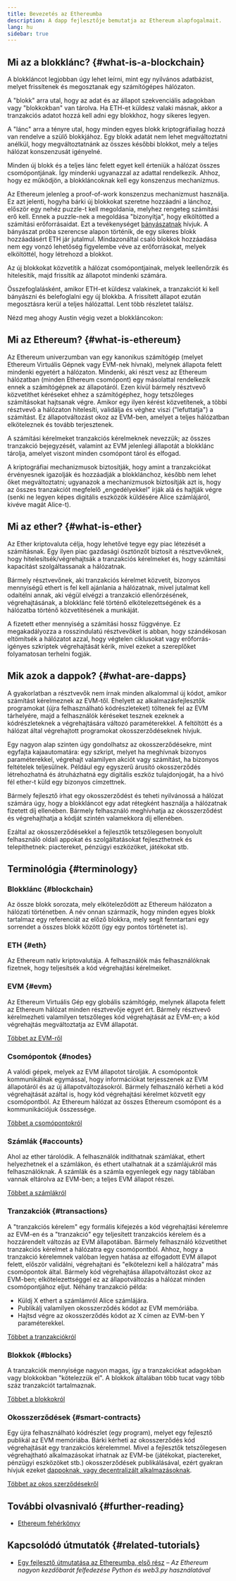 ```yaml
---
title: Bevezetés az Ethereumba
description: A dapp fejlesztője bemutatja az Ethereum alapfogalmait.
lang: hu
sidebar: true
---
```


## Mi az a blokklánc? {#what-is-a-blockchain}

A blokkláncot legjobban úgy lehet leírni, mint egy nyilvános adatbázist, melyet frissítenek és megosztanak egy számítógépes hálózaton.

A "blokk" arra utal, hogy az adat és az állapot szekvenciális adagokban vagy "blokkokban" van tárolva. Ha ETH-et küldesz valaki másnak, akkor a tranzakciós adatot hozzá kell adni egy blokkhoz, hogy sikeres legyen.

A "lánc" arra a tényre utal, hogy minden egyes blokk kriptográfiailag hozzá van rendelve a szülő blokkjához. Egy blokk adatát nem lehet megváltoztatni anélkül, hogy megváltoztatnánk az összes későbbi blokkot, mely a teljes hálózat konszenzusát igényelné.

Minden új blokk és a teljes lánc felett egyet kell érteniük a hálózat összes csomópontjának. Így mindenki ugyanazzal az adattal rendelkezik. Ahhoz, hogy ez működjön, a blokkláncoknak kell egy konszenzus mechanizmus.

Az Ethereum jelenleg a proof-of-work konszenzus mechanizmust használja. Ez azt jelenti, hogyha bárki új blokkokat szeretne hozzáadni a lánchoz, először egy nehéz puzzle-t kell megoldania, melyhez rengeteg számítási erő kell. Ennek a puzzle-nek a megoldása "bizonyítja", hogy elköltötted a számítási erőforrásaidat. Ezt a tevékenységet [bányászatnak](/developers/docs/consensus-mechanisms/pow/mining/) hívjuk. A bányászat próba szerencse alapon történik, de egy sikeres blokk hozzáadásért ETH jár jutalmul. Mindazonáltal csaló blokkok hozzáadása nem egy vonzó lehetőség figyelembe véve az erőforrásokat, melyek elköltöttél, hogy létrehozd a blokkot.

Az új blokkokat közvetítik a hálózat csomópontjainak, melyek leellenőrzik és hitelesítik, majd frissítik az állapotot mindenki számára.

Összefoglalásként, amikor ETH-et küldesz valakinek, a tranzakciót ki kell bányászni és belefoglalni egy új blokkba. A frissített állapot ezután megosztásra kerül a teljes hálózattal. Lent több részletet találsz.

Nézd meg ahogy Austin végig vezet a blokkláncokon: <YouTube id="zcX7OJ-L8XQ" />

## Mi az Ethereum? {#what-is-ethereum}

Az Ethereum univerzumban van egy kanonikus számítógép (melyet Ethereum Virtuális Gépnek vagy EVM-nek hívnak), melynek állapota felett mindenki egyetért a hálózaton. Mindenki, aki részt vesz az Ethereum hálózatban (minden Ethereum csomópont) egy másolattal rendelkezik ennek a számítógépnek az állapotáról. Ezen kívül bármely résztvevő közvetíthet kéréseket ehhez a számítógéphez, hogy tetszőleges számításokat hajtsanak végre. Amikor egy ilyen kérést közvetítenek, a többi résztvevő a hálózaton hitelesíti, validálja és véghez viszi ("lefuttatja") a számítást. Ez állapotváltozást okoz az EVM-ben, amelyet a teljes hálózatban elköteleznek és tovább terjesztenek.

A számítási kérelmeket tranzakciós kérelmeknek nevezzük; az összes tranzakció bejegyzését, valamint az EVM jelenlegi állapotát a blokklánc tárolja, amelyet viszont minden csomópont tárol és elfogad.

A kriptográfiai mechanizmusok biztosítják, hogy amint a tranzakciókat érvényesnek igazolják és hozzáadják a blokklánchoz, később nem lehet őket megváltoztatni; ugyanazok a mechanizmusok biztosítják azt is, hogy az összes tranzakciót megfelelő „engedélyekkel” írják alá és hajtják végre (senki ne legyen képes digitális eszközök küldésére Alice számlájáról, kivéve magát Alice-t).

## Mi az ether? {#what-is-ether}

Az Ether kriptovaluta célja, hogy lehetővé tegye egy piac létezését a számításnak. Egy ilyen piac gazdasági ösztönzőt biztosít a résztvevőknek, hogy hitelesítsék/végrehajtsák a tranzakciós kérelmeket és, hogy számítási kapacitást szolgáltassanak a hálózatnak.

Bármely résztvevőnek, aki tranzakciós kérelmet közvetít, bizonyos mennyiségű ethert is fel kell ajánlania a hálózatnak, mivel jutalmat kell odaítélni annak, aki végül elvégzi a tranzakció ellenőrzésének, végrehajtásának, a blokklánc felé történő elkötelezettségének és a hálózatba történő közvetítésének a munkáját.

A fizetett ether mennyiség a számítási hossz függvénye. Ez megakadályozza a rosszindulatú résztvevőket is abban, hogy szándékosan eltömítsék a hálózatot azzal, hogy végtelen ciklusokat vagy erőforrás-igényes szkriptek végrehajtását kérik, mivel ezeket a szereplőket folyamatosan terhelni fogják.

## Mik azok a dappok? {#what-are-dapps}

A gyakorlatban a résztvevők nem írnak minden alkalommal új kódot, amikor számítást kérelmeznek az EVM-től. Ehelyett az alkalmazásfejlesztők programokat (újra felhasználható kódrészleteket) töltenek fel az EVM tárhelyére, majd a felhasználók kéréseket tesznek ezeknek a kódrészleteknek a végrehajtására változó paraméterekkel. A feltöltött és a hálózat által végrehajtott programokat okosszerződéseknek hívjuk.

Egy nagyon alap szinten úgy gondolhatsz az okosszerződésekre, mint egyfajta kajaautomatára: egy szkript, melyet ha meghívnak bizonyos paraméterekkel, végrehajt valamilyen akciót vagy számítást, ha bizonyos feltételek teljesülnek. Például egy egyszerű árusító okosszerződés létrehozhatná és átruházhatná egy digitális eszköz tulajdonjogát, ha a hívó fél ether-t küld egy bizonyos címzettnek.

Bármely fejlesztő írhat egy okosszerződést és teheti nyilvánossá a hálózat számára úgy, hogy a blokkláncot egy adat rétegként használja a hálózatnak fizetett díj ellenében. Bármely felhasználó meghívhatja az okosszerződést és végrehajthatja a kódját szintén valamekkora díj ellenében.

Ezáltal az okosszerződésekkel a fejlesztők tetszőlegesen bonyolult felhasználó oldali appokat és szolgáltatásokat fejleszthetnek és telepíthetnek: piactereket, pénzügyi eszközöket, játékokat stb.

## Terminológia {#terminology}

### Blokklánc {#blockchain}

Az össze blokk sorozata, mely elköteleződött az Ethereum hálózaton a hálózati történetben. A név onnan származik, hogy minden egyes blokk tartalmaz egy referenciát az előző blokkra, mely segít fenntartani egy sorrendet a összes blokk között (így egy pontos történetet is).

### ETH {#eth}

Az Ethereum natív kriptovalutája. A felhasználók más felhasználóknak fizetnek, hogy teljesítsék a kód végrehajtási kérelmeiket.

### EVM {#evm}

Az Ethereum Virtuális Gép egy globális számítógép, melynek állapota felett az Ethereum hálózat minden résztvevője egyet ért. Bármely résztvevő kérelmezheti valamilyen tetszőleges kód végrehajtását az EVM-en; a kód végrehajtás megváltoztatja az EVM állapotát.

[Többet az EVM-ről](/developers/docs/evm/)

### Csomópontok {#nodes}

A valódi gépek, melyek az EVM állapotot tárolják. A csomópontok kommunikálnak egymással, hogy információkat terjesszenek az EVM állapotáról és az új állapotváltozásokról. Bármely felhasználó kérheti a kód végrehajtását azáltal is, hogy kód végrehajtási kérelmet közvetít egy csomópontból. Az Ethereum hálózat az összes Ethereum csomópont és a kommunikációjuk összessége.

[Többet a csomópontokról](/developers/docs/nodes-and-clients/)

### Számlák {#accounts}

Ahol az ether tárolódik. A felhasználók indíthatnak számlákat, ethert helyezhetnek el a számlákon, és ethert utalhatnak át a számlájukról más felhasználóknak. A számlák és a számla egyenlegek egy nagy táblában vannak eltárolva az EVM-ben; a teljes EVM állapot részei.

[Többet a számlákról](/developers/docs/accounts/)

### Tranzakciók {#transactions}

A "tranzakciós kérelem" egy formális kifejezés a kód végrehajtási kérelemre az EVM-en és a "tranzakció" egy teljesített tranzakciós kérelem és a hozzárendelt változás az EVM állapotában. Bármely felhasználó közvetíthet tranzakciós kérelmet a hálózatra egy csomópontból. Ahhoz, hogy a tranzakció kérelemnek valóban legyen hatása az elfogadott EVM állapot felett, először validálni, végrehajtani és "elkötelezni kell a hálózatra" más csomópontok által. Bármely kód végrehajtása állapotváltozást okoz az EVM-ben; elkötelezettséggel ez az állapotváltozás a hálózat minden csomópontjához eljut. Néhány tranzakció példa:

- Küldj X ethert a számlámról Alice számlájára.
- Publikálj valamilyen okosszerződés kódot az EVM memóriába.
- Hajtsd végre az okosszerződés kódot az X címen az EVM-ben Y paraméterekkel.

[Többet a tranzakciókról](/developers/docs/transactions/)

### Blokkok {#blocks}

A tranzakciók mennyisége nagyon magas, így a tranzakciókat adagokban vagy blokkokban "kötelezzük el". A blokkok általában több tucat vagy több száz tranzakciót tartalmaznak.

[Többet a blokkokról](/developers/docs/blocks/)

### Okosszerződések {#smart-contracts}

Egy újra felhasználható kódrészlet (egy program), melyet egy fejlesztő publikál az EVM memóriába. Bárki kérheti az okosszerződés kód végrehajtását egy tranzakciós kérelemmel. Mivel a fejlesztők tetszőlegesen végrehajtható alkalmazásokat írhatnak az EVM-be (játékokat, piactereket, pénzügyi eszközöket stb.) okosszerződések publikálásával, ezért gyakran hívjuk ezeket [dappoknak, vagy decentralizált alkalmazásoknak](/developers/docs/dapps/).

[Többet az okos szerződésekről](/developers/docs/smart-contracts/)

## További olvasnivaló {#further-reading}

- [Ethereum fehérkönyv](/whitepaper/)

## Kapcsolódó útmutatók {#related-tutorials}

- [Egy fejlesztő útmutatása az Ethereumba, első rész](/developers/tutorials/a-developers-guide-to-ethereum-part-one/) _– Az Ethereum nagyon kezdőbarát felfedezése Python és web3.py használatával_
